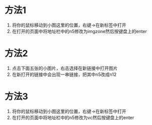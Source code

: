 # 方法1
1. 将你的鼠标移动到小图这里的位置，右键->在新标签中打开
2. 在打开的页面中将地址栏中的n5修改为imgzone然后按键盘上的enter

# 方法2
1. 点击下面五张的小图片，右击选择在新链接中打开图片
2. 在新打开的链接中会出现一串链接，把其中n5改成n12

# 方法3
1. 将你的鼠标移动到小图这里的位置，右键->在新标签中打开
2. 在打开的页面中将地址栏中的n5修改为vc然后按键盘上的enter
